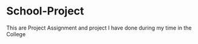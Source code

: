 # School-Project
This are Project Assignment and project I have done during my time in the College 
